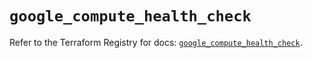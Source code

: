 # `google_compute_health_check`

Refer to the Terraform Registry for docs: [`google_compute_health_check`](https://registry.terraform.io/providers/hashicorp/google/6.49.3/docs/resources/compute_health_check).
